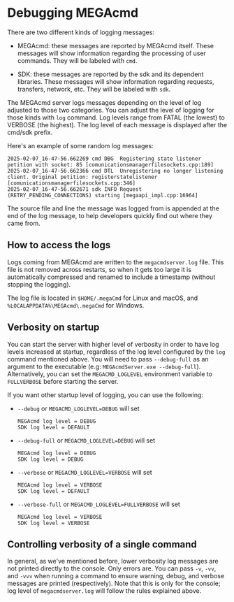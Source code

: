 # Debugging MEGAcmd

There are two different kinds of logging messages:
- MEGAcmd: these messages are reported by MEGAcmd itself. These messages will show information regarding the processing of user commands. They will be labeled with `cmd`.

- SDK: these messages are reported by the sdk and its dependent libraries. These messages will show information regarding requests, transfers, network, etc. They will be labeled with `sdk`.

The MEGAcmd server logs messages depending on the level of log adjusted to those two categories. You can adjust the level of logging for those kinds with `log` command. Log levels range from FATAL (the lowest) to VERBOSE (the highest). The log level of each message is displayed after the cmd/sdk prefix.

Here's an example of some random log messages:
```
2025-02-07_16-47-56.662269 cmd DBG  Registering state listener petition with socket: 85 [comunicationsmanagerfilesockets.cpp:189]
2025-02-07_16-47-56.662366 cmd DTL  Unregistering no longer listening client. Original petition: registerstatelistener [comunicationsmanagerfilesockets.cpp:346]
2025-02-07_16-47-56.662671 sdk INFO Request (RETRY_PENDING_CONNECTIONS) starting [megaapi_impl.cpp:16964]
```
The source file and line the message was logged from is appended at the end of the log message, to help developers quickly find out where they came from.


## How to access the logs

Logs coming from MEGAcmd are written to the `megacmdserver.log` file. This file is not removed across restarts, so when it gets too large it is automatically compressed and renamed to include a timestamp (without stopping the logging).

The log file is located in `$HOME/.megaCmd` for Linux and macOS, and `%LOCALAPPDATA%\MEGAcmd\.megaCmd` for Windows.

## Verbosity on startup

You can start the server with higher level of verbosity in order to have log levels increased at startup, regardless of the log level configured by the `log` command mentioned above.
You will need to pass `--debug-full` as an argument to the executable (e.g: `MEGAcmdServer.exe --debug-full`). Alternatively, you can set the `MEGACMD_LOGLEVEL` environment variable to `FULLVERBOSE` before starting the server.

If you want other startup level of logging, you can use the following:
* `--debug` or `MEGACMD_LOGLEVEL=DEBUG` will set
    ```
    MEGAcmd log level = DEBUG
    SDK log level = DEFAULT
    ```

* `--debug-full` or `MEGACMD_LOGLEVEL=DEBUG` will set
    ```
    MEGAcmd log level = DEBUG
    SDK log level = DEBUG
    ```

* `--verbose` or `MEGACMD_LOGLEVEL=VERBOSE` will set
    ```
    MEGAcmd log level = VERBOSE
    SDK log level = DEFAULT
    ```

* `--verbose-full` or `MEGACMD_LOGLEVEL=FULLVERBOSE` will set
    ```
    MEGAcmd log level = VERBOSE
    SDK log level = VERBOSE
    ```

## Controlling verbosity of a single command
In general, as we've mentioned before, lower verbosity log messages are not printed directly to the console. Only errors are. You can pass `-v`, `-vv`, and `-vvv` when running a command to ensure warning, debug, and verbose messages are printed (respectively). Note that this is only for the console; log level of `megacmdserver.log` will follow the rules explained above.
